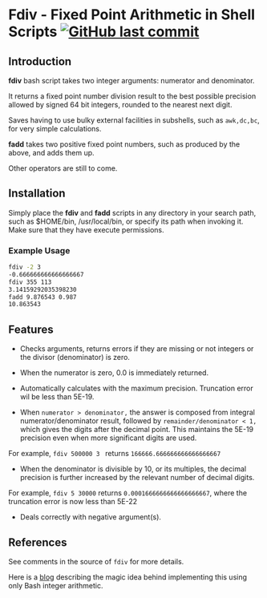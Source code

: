 # Fdiv - Fixed Point Arithmetic in Shell Scripts [<img alt="GitHub last commit" src="https://img.shields.io/github/last-commit/liborty/fdiv/HEAD?logo=github">](https://github.com/liborty/fdiv)

## Introduction

**fdiv** bash script takes two integer arguments: numerator and denominator.

It returns a fixed point number division result to the best possible precision
 allowed by signed 64 bit integers, rounded to the nearest next digit.

Saves having to use bulky external facilities in subshells, such as `awk,dc,bc`, for very simple calculations. 

**fadd** takes two positive fixed point numbers, such as produced by the above, and adds them up.

Other operators are still to come. 

## Installation

Simply place the **fdiv** and **fadd** scripts in any directory in your search path, such as $HOME/bin, /usr/local/bin, or specify its path when invoking it. Make sure that they have  execute permissions.
 
### Example Usage

```bash
fdiv -2 3
-0.666666666666666667  
fdiv 355 113
3.14159292035398230
fadd 9.876543 0.987
10.863543
```

## Features

- Checks arguments, returns errors if they are missing or not integers or the divisor (denominator) is zero.

- When the numerator is zero, 0.0 is immediately returned.

- Automatically calculates with the maximum precision. Truncation error wil be less than 5E-19.

- When `numerator > denominator,` the answer is composed from integral numerator/denominator result, followed by `remainder/denominator < 1,` which gives the digits after the decimal point. This maintains the 5E-19 precision even when more significant digits are used.
 
For example, `fdiv 500000 3 ` returns `166666.666666666666666667`

- When the denominator is divisible by 10, or its multiples, the decimal precision is further increased by the relevant number of decimal digits.

For example, `fdiv 5 30000` returns `0.0001666666666666666667`, where the truncation error is now less than 5E-22

- Deals correctly with negative argument(s).

## References

See comments in the source of `fdiv` for more details.

Here is a [blog](https://oldmill.cz/2020-01-02-the-joy-of-bashing.html) describing the magic idea behind implementing this using only Bash integer arithmetic.
